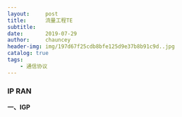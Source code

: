 ```yaml
---
layout:     post
title:      流量工程TE
subtitle:   
date:       2019-07-29
author:     chauncey
header-img: img/197d67f25cdb8bfe125d9e37b8b91c9d..jpg
catalog: true
tags:
    - 通信协议
---
```


### IP RAN

**一、IGP**


